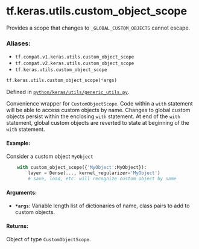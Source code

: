 <div itemscope itemtype="http://developers.google.com/ReferenceObject">
<meta itemprop="name" content="tf.keras.utils.custom_object_scope" />
<meta itemprop="path" content="Stable" />
</div>

# tf.keras.utils.custom_object_scope

Provides a scope that changes to `_GLOBAL_CUSTOM_OBJECTS` cannot escape.

### Aliases:

* `tf.compat.v1.keras.utils.custom_object_scope`
* `tf.compat.v2.keras.utils.custom_object_scope`
* `tf.keras.utils.custom_object_scope`

``` python
tf.keras.utils.custom_object_scope(*args)
```



Defined in [`python/keras/utils/generic_utils.py`](/code/stable/tensorflow/python/keras/utils/generic_utils.py).

<!-- Placeholder for "Used in" -->

Convenience wrapper for `CustomObjectScope`.
Code within a `with` statement will be able to access custom objects
by name. Changes to global custom objects persist
within the enclosing `with` statement. At end of the `with` statement,
global custom objects are reverted to state
at beginning of the `with` statement.

#### Example:



Consider a custom object `MyObject`

```python
    with custom_object_scope({'MyObject':MyObject}):
        layer = Dense(..., kernel_regularizer='MyObject')
        # save, load, etc. will recognize custom object by name
```

#### Arguments:


* <b>`*args`</b>: Variable length list of dictionaries of name,
    class pairs to add to custom objects.


#### Returns:

Object of type `CustomObjectScope`.
